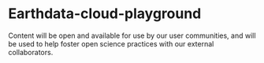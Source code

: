 # Earthdata-cloud-playground
Content will be open and available for use by our user communities, and will be used to help foster open science practices with our external collaborators.
